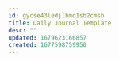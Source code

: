 ```yaml
---
id: gycse43ledjlhmq1sb2cmsb
title: Daily Journal Template
desc: ""
updated: 1679623166857
created: 1677598759950
---
```


